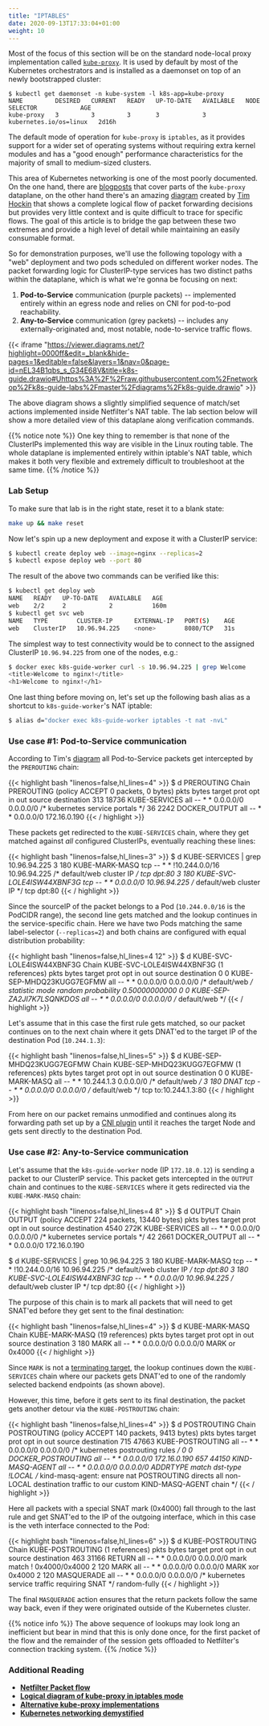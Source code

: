 ```yaml
---
title: "IPTABLES"
date: 2020-09-13T17:33:04+01:00
weight: 10
---
```


Most of the focus of this section will be on the standard node-local proxy implementation called  [`kube-proxy`](https://kubernetes.io/docs/concepts/overview/components/#kube-proxy). It is used by default by most of the Kubernetes orchestrators and is installed as a daemonset on top of an newly bootstrapped cluster:


```
$ kubectl get daemonset -n kube-system -l k8s-app=kube-proxy
NAME         DESIRED   CURRENT   READY   UP-TO-DATE   AVAILABLE   NODE SELECTOR            AGE
kube-proxy   3         3         3       3            3           kubernetes.io/os=linux   2d16h
```

The default mode of operation for `kube-proxy` is `iptables`, as it provides support for a wider set of operating systems without requiring extra kernel modules and has a "good enough" performance characteristics for the majority of small to medium-sized clusters. 

This area of Kubernetes networking is one of the most poorly documented. On the one hand, there are [blogposts](https://medium.com/google-cloud/understanding-kubernetes-networking-services-f0cb48e4cc82) that cover parts of the `kube-proxy` dataplane, on the other hand there's an amazing [diagram](https://docs.google.com/drawings/d/1MtWL8qRTs6PlnJrW4dh8135_S9e2SaawT410bJuoBPk/edit) created by [Tim Hockin](https://twitter.com/thockin) that shows a complete logical flow of packet forwarding decisions but provides very little context and is quite difficult to trace for specific flows. The goal of this article is to bridge the gap between these two extremes and provide a high level of detail while maintaining an easily consumable format.

So for demonstration purposes, we'll use the following topology with a "web" deployment and two pods scheduled on different worker nodes. The packet forwarding logic for ClusterIP-type services has two distinct paths within the dataplane, which is what we're gonna be focusing on next:

1. **Pod-to-Service** communication (purple packets) -- implemented entirely within an egress node and relies on CNI for pod-to-pod reachability.
2. **Any-to-Service** communication (grey packets) -- includes any externally-originated and, most notable, node-to-service traffic flows.

{{< iframe "https://viewer.diagrams.net/?highlight=0000ff&edit=_blank&hide-pages=1&editable=false&layers=1&nav=0&page-id=nEL34B1qbs_s_G34E68V&title=k8s-guide.drawio#Uhttps%3A%2F%2Fraw.githubusercontent.com%2Fnetworkop%2Fk8s-guide-labs%2Fmaster%2Fdiagrams%2Fk8s-guide.drawio" >}}


The above diagram shows a slightly simplified sequence of match/set actions implemented inside Netfilter's NAT table. The lab section below will show a more detailed view of this dataplane along verification commands.

{{% notice note %}}
One key thing to remember is that none of the ClusterIPs implemented this way are visible in the Linux routing table. The whole dataplane is implemented entirely within iptable's NAT table, which makes it both very flexible and extremely difficult to troubleshoot at the same time.
{{% /notice %}}

### Lab Setup

To make sure that lab is in the right state, reset it to a blank state:

```bash
make up && make reset
```

Now let's spin up a new deployment and expose it with a ClusterIP service:

```bash
$ kubectl create deploy web --image=nginx --replicas=2
$ kubectl expose deploy web --port 80
```

The result of the above two commands can be verified like this:

```bash
$ kubectl get deploy web
NAME   READY   UP-TO-DATE   AVAILABLE   AGE
web    2/2     2            2           160m
$ kubectl get svc web
NAME   TYPE        CLUSTER-IP      EXTERNAL-IP   PORT(S)    AGE
web    ClusterIP   10.96.94.225    <none>        8080/TCP   31s
```

The simplest way to test connectivity would be to connect to the assigned ClusterIP `10.96.94.225` from one of the nodes, e.g.:

```bash
$ docker exec k8s-guide-worker curl -s 10.96.94.225 | grep Welcome
<title>Welcome to nginx!</title>
<h1>Welcome to nginx!</h1>
```

One last thing before moving on, let's set up the following bash alias as a shortcut to `k8s-guide-worker`'s NAT iptable:

```bash
$ alias d="docker exec k8s-guide-worker iptables -t nat -nvL"
```

### Use case #1: Pod-to-Service communication

According to Tim's [diagram](https://docs.google.com/drawings/d/1MtWL8qRTs6PlnJrW4dh8135_S9e2SaawT410bJuoBPk/edit) all Pod-to-Service packets get intercepted by the `PREROUTING` chain:

{{< highlight bash "linenos=false,hl_lines=4" >}}
$ d PREROUTING
Chain PREROUTING (policy ACCEPT 0 packets, 0 bytes)
 pkts bytes target     prot opt in     out     source               destination
  313 18736 KUBE-SERVICES  all  --  *      *       0.0.0.0/0            0.0.0.0/0            /* kubernetes service portals */
   36  2242 DOCKER_OUTPUT  all  --  *      *       0.0.0.0/0            172.16.0.190
{{< / highlight >}}

These packets get redirected to the `KUBE-SERVICES` chain, where they get matched against _all_ configured ClusterIPs, eventually reaching these lines:

{{< highlight bash "linenos=false,hl_lines=3" >}}
$ d KUBE-SERVICES | grep 10.96.94.225
    3   180 KUBE-MARK-MASQ  tcp  --  *      *      !10.244.0.0/16        10.96.94.225         /* default/web cluster IP */ tcp dpt:80
    3   180 KUBE-SVC-LOLE4ISW44XBNF3G  tcp  --  *      *       0.0.0.0/0            10.96.94.225         /* default/web cluster IP */ tcp dpt:80
{{< / highlight >}}

Since the sourceIP of the packet belongs to a Pod (`10.244.0.0/16` is the PodCIDR range), the second line gets matched and the lookup continues in the service-specific chain. Here we have two Pods matching the same label-selector (`--replicas=2`) and both chains are configured with equal distribution probability:

{{< highlight bash "linenos=false,hl_lines=4 12" >}}
$ d KUBE-SVC-LOLE4ISW44XBNF3G
Chain KUBE-SVC-LOLE4ISW44XBNF3G (1 references)
 pkts bytes target     prot opt in     out     source               destination
    0     0 KUBE-SEP-MHDQ23KUGG7EGFMW  all  --  *      *       0.0.0.0/0            0.0.0.0/0            /* default/web */ statistic mode random probability 0.50000000000
    0     0 KUBE-SEP-ZA2JI7K7LSQNKDOS  all  --  *      *       0.0.0.0/0            0.0.0.0/0            /* default/web */
{{< / highlight >}}

Let's assume that in this case the first rule gets matched, so our packet continues on to the next chain where it gets DNAT'ed to the target IP of the destination Pod (`10.244.1.3`):

{{< highlight bash "linenos=false,hl_lines=5" >}}
$ d KUBE-SEP-MHDQ23KUGG7EGFMW
Chain KUBE-SEP-MHDQ23KUGG7EGFMW (1 references)
 pkts bytes target     prot opt in     out     source               destination
    0     0 KUBE-MARK-MASQ  all  --  *      *       10.244.1.3           0.0.0.0/0            /* default/web */
    3   180 DNAT       tcp  --  *      *       0.0.0.0/0            0.0.0.0/0            /* default/web */ tcp to:10.244.1.3:80
{{< / highlight >}}

From here on our packet remains unmodified and continues along its forwarding path set up by a [CNI plugin](/cni/kindnet/) until it reaches the target Node and gets sent directly to the destination Pod.



### Use case #2: Any-to-Service communication

Let's assume that the `k8s-guide-worker` node (IP `172.18.0.12`) is sending a packet to our ClusterIP service. This packet gets intercepted in the `OUTPUT` chain and continues to the `KUBE-SERVICES` where it gets redirected via the `KUBE-MARK-MASQ` chain:

{{< highlight bash "linenos=false,hl_lines=4 8" >}}
$ d OUTPUT
Chain OUTPUT (policy ACCEPT 224 packets, 13440 bytes)
 pkts bytes target     prot opt in     out     source               destination
 4540  272K KUBE-SERVICES  all  --  *      *       0.0.0.0/0            0.0.0.0/0            /* kubernetes service portals */
   42  2661 DOCKER_OUTPUT  all  --  *      *       0.0.0.0/0            172.16.0.190

$ d KUBE-SERVICES | grep 10.96.94.225
    3   180 KUBE-MARK-MASQ  tcp  --  *      *      !10.244.0.0/16        10.96.94.225         /* default/web cluster IP */ tcp dpt:80
    3   180 KUBE-SVC-LOLE4ISW44XBNF3G  tcp  --  *      *       0.0.0.0/0            10.96.94.225         /* default/web cluster IP */ tcp dpt:80
{{< / highlight >}}

The purpose of this chain is to mark all packets that will need to get SNAT'ed before they get sent to the final destination:

{{< highlight bash "linenos=false,hl_lines=4" >}}
$ d KUBE-MARK-MASQ
Chain KUBE-MARK-MASQ (19 references)
 pkts bytes target     prot opt in     out     source               destination
    3   180 MARK       all  --  *      *       0.0.0.0/0            0.0.0.0/0            MARK or 0x4000
    {{< / highlight >}}

Since `MARK` is not a [terminating target](https://gist.github.com/mcastelino/c38e71eb0809d1427a6650d843c42ac2#targets), the lookup continues down the `KUBE-SERVICES` chain where our packets gets DNAT'ed to one of the randomly selected backend endpoints (as shown above). 

However, this time, before it gets sent to its final destination, the packet gets another detour via the `KUBE-POSTROUTING` chain:


{{< highlight bash "linenos=false,hl_lines=4" >}}
$ d POSTROUTING
Chain POSTROUTING (policy ACCEPT 140 packets, 9413 bytes)
 pkts bytes target     prot opt in     out     source               destination
  715 47663 KUBE-POSTROUTING  all  --  *      *       0.0.0.0/0            0.0.0.0/0            /* kubernetes postrouting rules */
    0     0 DOCKER_POSTROUTING  all  --  *      *       0.0.0.0/0            172.16.0.190
  657 44150 KIND-MASQ-AGENT  all  --  *      *       0.0.0.0/0            0.0.0.0/0            ADDRTYPE match dst-type !LOCAL /* kind-masq-agent: ensure nat POSTROUTING directs all non-LOCAL destination traffic to our custom KIND-MASQ-AGENT chain */
{{< / highlight >}}

Here all packets with a special SNAT mark (0x4000) fall through to the last rule and get SNAT'ed to the IP of the outgoing interface, which in this case is the veth interface connected to the Pod:

{{< highlight bash "linenos=false,hl_lines=6" >}}
$ d KUBE-POSTROUTING
Chain KUBE-POSTROUTING (1 references)
 pkts bytes target     prot opt in     out     source               destination
  463 31166 RETURN     all  --  *      *       0.0.0.0/0            0.0.0.0/0            mark match ! 0x4000/0x4000
    2   120 MARK       all  --  *      *       0.0.0.0/0            0.0.0.0/0            MARK xor 0x4000
    2   120 MASQUERADE  all  --  *      *       0.0.0.0/0            0.0.0.0/0            /* kubernetes service traffic requiring SNAT */ random-fully
{{< / highlight >}}


The final `MASQUERADE` action ensures that the return packets follow the same way back, even if they were originated outside of the Kubernetes cluster.

{{% notice info %}}
The above sequence of lookups may look long an inefficient but bear in mind that this is only done once, for the first packet of the flow and the remainder of the session gets offloaded to Netfilter's connection tracking system.
{{% /notice %}}



### Additional Reading

* [**Netfilter Packet flow** ](https://upload.wikimedia.org/wikipedia/commons/3/37/Netfilter-packet-flow.svg)
* [**Logical diagram of kube-proxy in iptables mode**](https://docs.google.com/drawings/d/1MtWL8qRTs6PlnJrW4dh8135_S9e2SaawT410bJuoBPk/edit)
* [**Alternative kube-proxy implementations**](https://arthurchiao.art/blog/cracking-k8s-node-proxy/)
* [**Kubernetes networking demystified**](https://www.cncf.io/blog/2020/01/30/kubernetes-networking-demystified-a-brief-guide/)